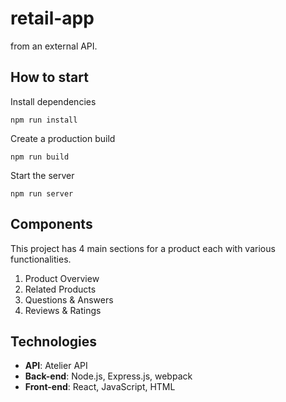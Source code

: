 # retail-app
from an external API.
## How to start
Install dependencies
```
npm run install
```
Create a production build
```
npm run build
```
Start the server
```
npm run server
```
## Components
This project has 4 main sections for a product each with various functionalities.
1. Product Overview
2. Related Products
3. Questions & Answers
4. Reviews & Ratings
## Technologies
* **API**: Atelier API
* **Back-end**: Node.js, Express.js, webpack
* **Front-end**: React, JavaScript, HTML